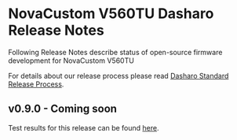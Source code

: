 # NovaCustom V560TU Dasharo Release Notes

Following Release Notes describe status of open-source firmware development for
NovaCustom V560TU

For details about our release process please read
[Dasharo Standard Release Process](../../dev-proc/standard-release-process.md).

## v0.9.0 - Coming soon

Test results for this release can be found
[here](https://github.com/Dasharo/osfv-results/tree/main/boards/NovaCustom/V56x_MTL/results.csv).
